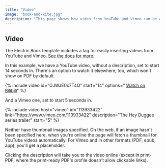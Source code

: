 ```yaml
---
title: "Video"
image: "book-and-kite.jpg"
description: "This page shows how video from YouTube and Vimeo can be added to a book."
---
```


## Video

The Electric Book template includes a tag for easily inserting videos from YouTube and Vimeo. [See the docs for more](https://electricbookworks.github.io/electric-book/docs/editing/video.html).

In this example, we have a YouTube video, without a description, set to start 14 seconds in. There's an option to watch it elsewhere, too, which won't show on PDF by default.

{% include video id="OJWJE0x7T4Q" start="14" options="
[Watch on Bilibili](https://www.bilibili.com/video/BV1zE411X76t/)" %}

And a Vimeo one, set to start 5 seconds in.

{% include video host="vimeo" id="113933422" link="https://www.vimeo.com/113933422" description="The Hey Duggee series trailer" start="5" %}

Neither have thumbnail images specified. On the web, if an image hasn't been specified here, when you're online the page will fetch a thumbnail for YouTube videos automatically. For Vimeo and in other formats (PDF, epub, app), you'll get a placeholder.

Clicking the description will take you to the video online (except in print-PDF, where the print-ready PDF's profile doesn't allow clickable links).
